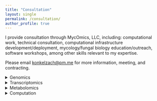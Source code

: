 ```yaml
---
title: "Consultation"
layout: single
permalink: /consultation/
author_profile: true
---
```


I provide consultation through MycOmics, LLC, including: computational work, 
technical consultation, computational infrastructure development/deployment,
mycology/fungal biology education/outreach, software workshops, among other
skills relevant to my expertise.

Please email konkelzach@pm.me for more information, meeting, and contracting.


<details>
<summary>Genomics</summary>
<br>
    <ul>
    <li>Phylogenetics/phylogenomics</li>
    <li>Eukaryote genome assembly/annotation</li>
    <li>Long-read and short-read Nanopore, PacBio, and Illumina data</li>
   <li>Large-scale database infrastructure and automation</li>
   <li>Variant calling</li>
   <li>DNA extraction and optimization</li>
   <li>Mycotools</li>
   <li>CLOCI</li>
    </ul>

</details>
<details>
<summary>Transcriptomics</summary>
<br>
   <ul>
    <li>General RNAseq analysis</li>
    <li>Gene coexpression network analysis</li>
    <li>Transcriptome assembly and genome annotation</li>
    <li>Single-cell RNAseq</li>
   </ul>
</details>
<details>
<summary>Metabolomics</summary>
   <li>LCMS/MS and GCMS/MS method development</li>
   <li>Python analysis of LCMS/MS data (Agilent, Waters, Thermo-Fisher)</li>
   <li>Quantitative analysis</li>
   <li>General untargeted QToF-derived metabolomics</li>
   </ul>
</details>


<details>
<summary>Computation</summary>
<br>
   <li>Linux</li>
   <li>Python</li>
   <li>Bash</li>
   <li>R</li>
   <li>HPC (High performance computing)</li>
   <li>AWS (Amazon web services)</li>
   <li>Slurm</li>
   <li>Torque</li>
   <li>Containers (Docker, Singularity)</li>
   </ul>
</ul>
</details>

